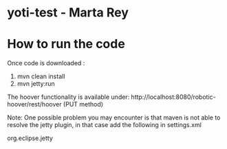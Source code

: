 # yoti-test - Marta Rey

<h1>How to run the code</h1>

Once code is downloaded  :

  1.  mvn clean install
  2.  mvn jetty:run
  
  The hoover functionality is available under: http://localhost:8080/robotic-hoover/rest/hoover (PUT method)

  Note: One possible problem you may encounter is that maven is not able to resolve the jetty plugin, in that case add the following in settings.xml
  
   <pluginGroups>
    <pluginGroup>org.eclipse.jetty</pluginGroup>
  </pluginGroups>
  


